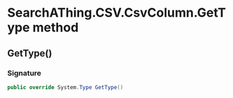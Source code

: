 # SearchAThing.CSV.CsvColumn.GetType method
## GetType()
### Signature
```csharp
public override System.Type GetType()
```
